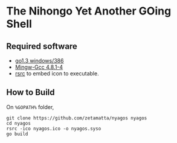 The Nihongo Yet Another GOing Shell
===================================

Required software
-----------------

* [go1.3 windows/386](http://golang.org)
* [Mingw-Gcc 4.8.1-4](http://mingw.org/)
* [rsrc](https://github.com/akavel/rsrc) to embed icon to executable.

How to Build
------------

On `%GOPATH%` folder,

    git clone https://github.com/zetamatta/nyagos nyagos
    cd nyagos
    rsrc -ico nyagos.ico -o nyagos.syso
    go build
